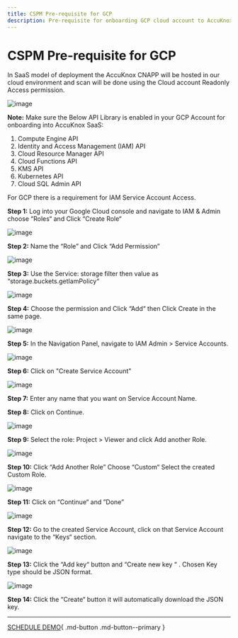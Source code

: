 ```yaml
---
title: CSPM Pre-requisite for GCP
description: Pre-requisite for onboarding GCP cloud account to AccuKnox SaaS platform.
---
```


# CSPM Pre-requisite for GCP

In SaaS model of deployment the AccuKnox CNAPP will be hosted in our cloud environment and scan will be done using the Cloud account Readonly Access permission.

![image](images/accuknox-architecture.png)

**Note:**
Make sure the Below API Library is enabled in your GCP Account for onboarding into AccuKnox SaaS:

1. Compute Engine API
2. Identity and Access Management (IAM) API
3. Cloud Resource Manager API
4. Cloud Functions API
5. KMS API
6. Kubernetes API
7. Cloud SQL Admin API

For GCP there is a requirement for IAM Service Account Access.

**Step 1:**  Log into your Google Cloud console and navigate to  IAM & Admin choose “Roles“ and Click “Create Role“

![image](images/gcp/gcp-0.png)

**Step 2:**  Name the “Role” and Click “Add Permission”

![image](images/gcp/gcp-1.png)

**Step 3:**  Use the Service: storage filter then value as “storage.buckets.getIamPolicy“

![image](images/gcp/gcp-2.png)

**Step 4:** Choose the permission and Click “Add“ then Click Create in the same page.

![image](images/gcp/gcp-3.png)

**Step 5:**  In the Navigation Panel, navigate to IAM Admin > Service Accounts.

![image](images/gcp/gcp-4.png)

**Step 6:** Click on "Create Service Account"

![image](images/gcp/gcp-5.png)

**Step 7:** Enter any name that you want on Service Account Name.

**Step 8:** Click on Continue.

![image](images/gcp/gcp-6.png)

**Step 9:** Select the role: Project > Viewer and click Add another Role.

![image](images/gcp/gcp-7.png)

**Step 10:** Click “Add Another Role” Choose “Custom“ Select the created Custom Role.

![image](images/gcp/gcp-8.png)

**Step 11:** Click on “Continue“ and ”Done”

![image](images/gcp/gcp-9.png)

**Step 12:** Go to the created Service Account, click on that Service Account navigate to the “Keys“ section.

![image](images/gcp/gcp-10.png)

**Step 13:** Click the “Add key“ button and “Create new key “ . Chosen Key type should be JSON format.

![image](images/gcp/gcp-11.png)

**Step 14:** Click the “Create“ button it will automatically download the JSON key.

- - -
[SCHEDULE DEMO](https://www.accuknox.com/contact-us){ .md-button .md-button--primary }
